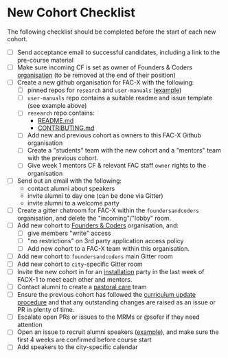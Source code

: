 # New Cohort Checklist

The following checklist should be completed before the start of each new cohort.

- [ ] Send acceptance email to successful candidates, including a link to the pre-course material
- [ ] Make sure incoming CF is set as owner of Founders & Coders [organisation](https://github.com/foundersandcoders) (to be removed at the end of their position)
- [ ] Create a new github organisation for FAC-X with the following:
  - [ ] pinned repos for `research` and `user-manuals` ([example](https://github.com/fac-15/user-manuals))
  - [ ] `user-manuals` repo contains a suitable readme and issue template (see example above)
  - [ ] `research` repo contains:
    - [README.md](https://github.com/FAC10/research/blob/master/README.md)
    - [CONTRIBUTING.md](https://github.com/FAC10/research/blob/master/CONTRIBUTING.md)
  - [ ] Add new and previous cohort as owners to this FAC-X Github organisation
  - [ ] Create a "students" team with the new cohort and a "mentors" team with the previous cohort.
  - [ ] Give week 1 mentors CF & relevant FAC staff `owner` rights to the organisation
- [ ] Send out an email with the following:
  - contact alumni about speakers
  - invite alumni to day one (can be done via Gitter)
  - invite alumni to a welcome party
- [ ] Create a gitter chatroom for FAC-X within the `foundersandcoders` organisation, and delete the "incoming"/"lobby" room.
- [ ] Add new cohort to [Founders & Coders](https://github.com/foundersandcoders) organisation, and:
  - [ ] give members "write" access
  - [ ] "no restrictions" on 3rd party application access policy
  - [ ] Add new cohort to a FAC-X team within this organisation.
- [ ] Add new cohort to `foundersandcoders` main Gitter room
- [ ] Add new cohort to `city`-specific Gitter room
- [ ] Invite the new cohort in for an [installation](https://github.com/foundersandcoders/master-reference/blob/master/coursebook/precourse/installation-list.md) party in the last week of FACX-1 to meet each other and mentors.
- [ ] Contact alumni to create a [pastoral care](https://github.com/foundersandcoders/master-reference/blob/master/pastoral-care.md) team
- [ ] Ensure the previous cohort has followed the [curriculum update procedure]() and that any outstanding changes are raised as an issue or PR in plenty of time.
- [ ] Escalate open PRs or issues to the MRMs or @sofer if they need attention
- [ ] Open an issue to recruit alumni speakers ([example](https://github.com/foundersandcoders/london-programme/issues/806)), and make sure the first 4 weeks are confirmed before course start
- [ ] Add speakers to the city-specific calendar
